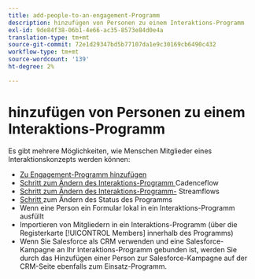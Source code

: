 ```yaml
---
title: add-people-to-an-engagement-Programm
description: hinzufügen von Personen zu einem Interaktions-Programm
exl-id: 9de84f38-06b1-4e66-ac35-8573e84d0e4a
translation-type: tm+mt
source-git-commit: 72e1d29347bd5b77107da1e9c30169cb6490c432
workflow-type: tm+mt
source-wordcount: '139'
ht-degree: 2%

---
```


# hinzufügen von Personen zu einem Interaktions-Programm

Es gibt mehrere Möglichkeiten, wie Menschen Mitglieder eines Interaktionskonzepts werden können:

* [Zu Engagement-Programm hinzufügen](https://docs.marketo.com/display/DOCS/Add+to+Engagement+Program)
* [Schritt zum Ändern des Interaktions-Programm ](https://docs.marketo.com/display/DOCS/Change+Engagement+Program+Cadence) Cadenceflow
* [Schritt zum Ändern des Interaktions-Programm-](https://docs.marketo.com/display/DOCS/Change+Engagement+Program+Stream) Streamflows
* [Schritt ](https://docs.marketo.com/display/DOCS/Change+Program+Status) zum Ändern des Status des Programms
* Wenn eine Person ein Formular lokal in ein Interaktions-Programm ausfüllt
* Importieren von Mitgliedern in ein Interaktions-Programm (über die Registerkarte [!UICONTROL Members] innerhalb des Programms)
* Wenn Sie Salesforce als CRM verwenden und eine Salesforce-Kampagne an Ihr Interaktions-Programm gebunden ist, werden Sie durch das Hinzufügen einer Person zur Salesforce-Kampagne auf der CRM-Seite ebenfalls zum Einsatz-Programm.
